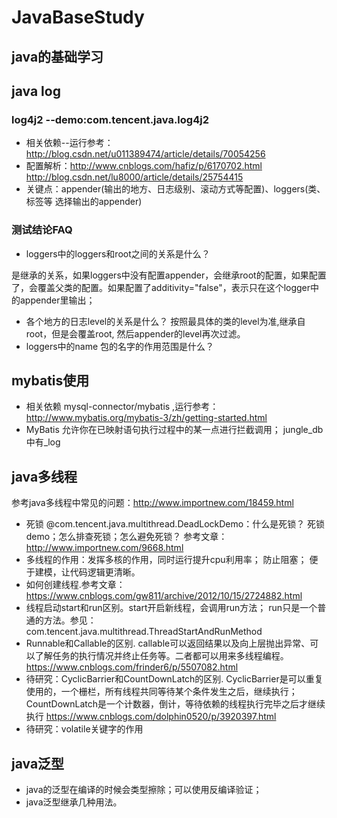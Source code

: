 # JavaBaseStudy
## java的基础学习


## java log
### log4j2 --demo:com.tencent.java.log4j2
* 相关依赖--运行参考：http://blog.csdn.net/u011389474/article/details/70054256
* 配置解析：http://www.cnblogs.com/hafiz/p/6170702.html http://blog.csdn.net/lu8000/article/details/25754415
* 关键点：appender(输出的地方、日志级别、滚动方式等配置)、loggers(类、标签等 选择输出的appender)
### 测试结论FAQ
* loggers中的loggers和root之间的关系是什么？

是继承的关系，如果loggers中没有配置appender，会继承root的配置，如果配置了，会覆盖父类的配置。如果配置了additivity="false"，表示只在这个logger中的appender里输出；
* 各个地方的日志level的关系是什么？
按照最具体的类的level为准,继承自root，但是会覆盖root, 然后appender的level再次过滤。
* loggers中的name 包的名字的作用范围是什么？


## mybatis使用
* 相关依赖  mysql-connector/mybatis ,运行参考：http://www.mybatis.org/mybatis-3/zh/getting-started.html
* MyBatis 允许你在已映射语句执行过程中的某一点进行拦截调用； jungle_db中有_log


## java多线程
参考java多线程中常见的问题：http://www.importnew.com/18459.html
* 死锁 @com.tencent.java.multithread.DeadLockDemo：什么是死锁？ 死锁demo；怎么排查死锁；怎么避免死锁？   参考文章：http://www.importnew.com/9668.html
* 多线程的作用：发挥多核的作用，同时运行提升cpu利用率； 防止阻塞； 便于建模，让代码逻辑更清晰。
* 如何创建线程.参考文章：https://www.cnblogs.com/gw811/archive/2012/10/15/2724882.html
* 线程启动start和run区别。start开启新线程，会调用run方法； run只是一个普通的方法。参见：com.tencent.java.multithread.ThreadStartAndRunMethod
* Runnable和Callable的区别. callable可以返回结果以及向上层抛出异常、可以了解任务的执行情况并终止任务等。二者都可以用来多线程编程。 https://www.cnblogs.com/frinder6/p/5507082.html
* 待研究：CyclicBarrier和CountDownLatch的区别. CyclicBarrier是可以重复使用的，一个栅栏，所有线程共同等待某个条件发生之后，继续执行；CountDownLatch是一个计数器，倒计，等待依赖的线程执行完毕之后才继续执行  https://www.cnblogs.com/dolphin0520/p/3920397.html
* 待研究：volatile关键字的作用



## java泛型
* java的泛型在编译的时候会类型擦除；可以使用反编译验证；
* java泛型继承几种用法。


